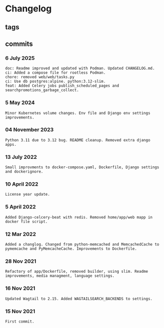 # Changelog #

## tags ##

## commits ##

### 6 July 2025 ###

    doc: Readme improved and updated with Podman. Updated CHANGELOG.md.
    ci: Added a compose file for rootless Podman.
    chore: removed web/web/tasks.py
    ci: Use db postgres:alpine. python:3.12-slim.
    feat: Added Celery jobs publish_scheduled_pages and searchpromotions_garbage_collect.

### 5 May 2024 ###

    Minor Kubernetes volume changes. Env file and Django env settings improvements.

### 04 November 2023 ###

    Python 3.11 due to 3.12 bug. README cleanup. Removed extra django apps.

### 13 July 2022 ###

    Small improvments to docker-compose.yaml, Dockerfile, Django settings and dockerignore.

### 10 April 2022 ###

    License year update.

### 5 April 2022 ###

    Added Django-celcery-beat with redis. Removed home/app/web mapp in docker file script.

### 12 Mar 2022 ###

    Added a changlog. Changed from python-memcached and MemcachedCache to pymemcache and PyMemcacheCache. Improvements to Dockerfile.

### 28 Nov 2021 ###

    Refactory of app/Dockerfile, removed builder, using slim. Readme improvements, media managment, language settings.

### 16 Nov 2021 ###

    Updated Wagtail to 2.15. Added WAGTAILSEARCH_BACKENDS to settings.

### 15 Nov 2021 ###

    First commit.
